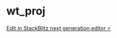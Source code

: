 # wt_proj

[Edit in StackBlitz next generation editor ⚡️](https://stackblitz.com/~/github.com/varun-ambulgekar/wt_proj)